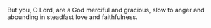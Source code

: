 But you, O Lord, are a God merciful and gracious, slow to anger and abounding in steadfast love and faithfulness.
